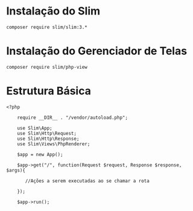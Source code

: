 # Instalação do Slim

```
composer require slim/slim:3.*
```

# Instalação do Gerenciador de Telas

```
composer require slim/php-view
```

# Estrutura Básica

```
<?php 

    require __DIR__ . "/vendor/autoload.php";

    use Slim\App;
    use Slim\Http\Request;
    use Slim\Http\Response;
    use Slim\Views\PhpRenderer;

    $app = new App();

    $app->get("/", function(Request $request, Response $response, $args){

       //Ações a serem executadas ao se chamar a rota

    });

    $app->run();

```
